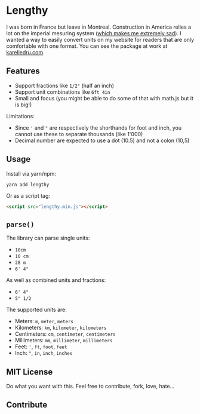 # Lengthy

I was born in France but leave in Montreal. Construction in America relies a lot on the imperial mesuring system ([which makes me extremely sad](http://www.funnyjunk.com/Baby+steps+america/funny-pictures/5224677#744572_5224233)). I wanted a way to easily convert units on my website for readers that are only comfortable with one format. You can see the package at work at [karelledru.com](https://karelledru.com).

## Features

- Support fractions like `1/2"` (half an inch)
- Support unit combinations like `6ft 4in`
- Small and focus (you might be able to do some of that with math.js but it is big!)

Limitations:

- Since `'` and `"` are respectively the shorthands for foot and inch, you cannot use these to separate thousands (like 1'000)
- Decimal number are expected to use a dot (10.5) and not a colon (10,5)

## Usage

Install via yarn/npm:

```
yarn add lengthy
```

Or as a script tag:

```html
<script src="lengthy.min.js"></script>
```

## `parse()`

The library can parse single units:

- `10cm`
- `10 cm`
- `28 m`
- `6' 4"`

As well as combined units and fractions:

- `6' 4"`
- `5" 1/2`

The supported units are:

- Meters: `m`, `meter`, `meters`
- Kilometers: `km`, `kilometer`, `kilometers`
- Centimeters: `cm`, `centimeter`, `centimeters`
- Millimeters: `mm`, `millimeter`, `millimeters`
- Feet: `'`, `ft`, `foot`, `feet`
- Inch: `"`, `in`, `inch`, `inches`

## MIT License

Do what you want with this. Feel free to contribute, fork, love, hate...

## Contribute

